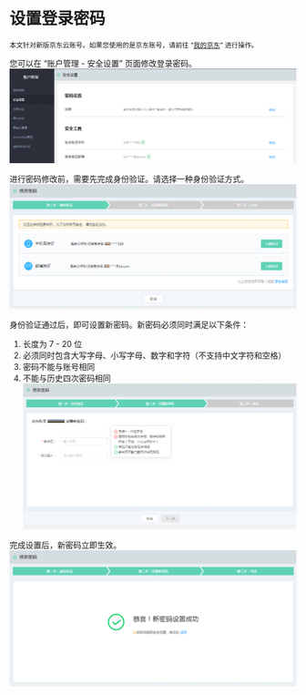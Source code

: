 # 设置登录密码

<small>本文针对新版京东云账号。如果您使用的是京东账号，请前往 “[我的京东](https://home.jd.com/)” 进行操作。</small>

您可以在 “账户管理 - 安全设置” 页面修改登录密码。
![](../../../image/User/Account%20Management/Set%20User%20Password/setpwd.PNG)

进行密码修改前，需要先完成身份验证。请选择一种身份验证方式。
![](../../../image/User/Account%20Management/Set%20User%20Password/step1.PNG)

身份验证通过后，即可设置新密码。新密码必须同时满足以下条件：
1. 长度为 7 - 20 位
2. 必须同时包含大写字母、小写字母、数字和字符（不支持中文字符和空格）
3. 密码不能与账号相同
4. 不能与历史四次密码相同
![](../../../image/User/Account%20Management/Set%20User%20Password/step2.PNG)

完成设置后，新密码立即生效。
![](../../../image/User/Account%20Management/Set%20User%20Password/step3.PNG)
